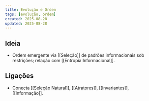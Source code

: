 ```yaml
---
title: Evolução e Ordem
tags: [evolução, ordem]
created: 2025-08-28
updated: 2025-08-28
---
```


## Ideia
- Ordem emergente via [[Seleção]] de padrões informacionais sob restrições; relação com [[Entropia Informacional]].

## Ligações
- Conecta [[Seleção Natural]], [[Atratores]], [[Invariantes]], [[Informação]].

